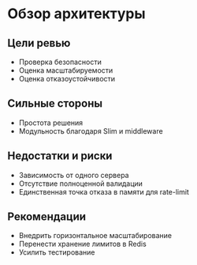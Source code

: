 # Обзор архитектуры

## Цели ревью
- Проверка безопасности
- Оценка масштабируемости
- Оценка отказоустойчивости

## Сильные стороны
- Простота решения
- Модульность благодаря Slim и middleware

## Недостатки и риски
- Зависимость от одного сервера
- Отсутствие полноценной валидации
- Единственная точка отказа в памяти для rate-limit

## Рекомендации
- Внедрить горизонтальное масштабирование
- Перенести хранение лимитов в Redis
- Усилить тестирование

